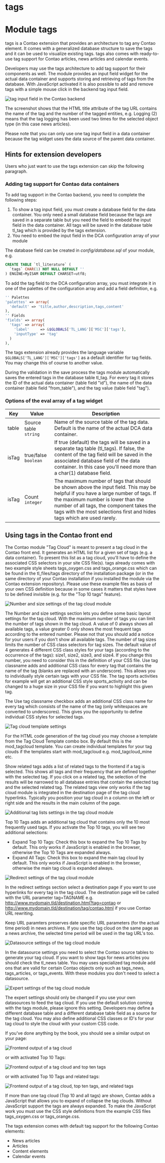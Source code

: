 tags
====

# Module tags

tags is a Contao extension that provides an architecture to tag any Contao element. It comes with a generalized database structure to save the tags and it can be used to visualize existing tags. tags also comes with ready-to-use tag support for Contao articles, news articles and calendar events.

Developers may use the tags architecture to add tag support for their components as well. The module provides an input field widget for the actual data container and supports storing and retrieving of tags from the database. With JavaScript activated it is also possible to add and remove tags with a simple mouse click in the backend tag input field.

![tag input field in the Contao backend](https://cloud.githubusercontent.com/assets/873113/12077851/a925f4fa-b1f8-11e5-9cc9-711ab8341217.png)

The screenshot shows that the HTML title attribute of the tag URL contains the name of the tag and the number of the tagged entities, e.g. Logging (2) means that the tag logging has been used two times for the selected object type (in this case news articles).

Please note that you can only use one tag input field in a data container because the tag widget uses the data source of the parent data container.

## Hints for extension developers

Users who just want to use the tags extension can skip the following paragraph.

### Adding tag support for Contao data containers

To add tag support in the Contao backend, you need to complete the following steps:

1. To show a tag input field, you must create a database field for the data container. You only need a small database field because the tags are saved in a separate table but you need the field to embedd the input field in the data container. All tags will be saved in the database table tl_tag which is provided by the tags extension.
2. You need to embed the input field in the DCA configuration array of your module

The database field can be created in *config/database.sql* of your module, e.g.

```sql
CREATE TABLE `tl_literature` (
  `tags` CHAR(1) NOT NULL DEFAULT ''
) ENGINE=MyISAM DEFAULT CHARSET=utf8;
```

To add the tag field to the DCA configuration array, you must integrate it in one of the palettes of the configuration array and add a field definition, e.g.

```php
'' Palettes
'palettes' => array(
  'default' => 'title,author,description,tags,content'
),
'' Fields
'fields' => array(
  'tags' => array(
    'label'     => &$GLOBALS['TL_LANG']['MSC']['tags'],
    'inputType' => 'tag'
  )
),
```

The tags extension already provides the language variable `$GLOBALS['TL_LANG']['MSC']['tags']` as a default identifier for tag fields. You may change this of course to another value.

During the validation in the save process the tags module automatically saves the entered tags in the database table tl_tag. For every tag it stores the ID of the actual data container (table field "id"), the name of the data container (table field "from_table"), and the tag value (table field "tag").

### Options of the eval array of a tag widget

| Key        | Value           | Description  |
| ---------- |-------------| -----|
| table      | Source table `string` | Name of the source table of the tag data. Default is the name of the actual DCA data container. |
| isTag      | true/false `boolean`      |   If true (default) the tags will be saved in a separate tag table (tl_tags). If false, the content of the tag field will be saved in the associated database field of the data container. In this case you'll need more than a char(1) database field. |
| isTag      | Count `integer`      |    The maximum number of tags that should be shown above the input field. This may be helpful if you have a large number of tags. If the maximum number is lower than the number of all tags, the component takes the tags with the most selections first and hides tags which are used rarely. |

## Using tags in the Contao front end

The Contao module "Tag Cloud" is meant to present a tag cloud in the Contao front end. It generates an HTML list for a given set of tags (e.g. a data container). To present this list as a tag cloud, you'll have to define the associated CSS selectors in your site CSS file(s). tags already comes with two example style sheets tags_oxygen.css and tags_orange.css which can be found in the tl_files/tags directory of the installation package (or in the same directory of your Contao installation if you installed the module via the Contao extension repository). Please use these example files as basis of your own CSS definition because in some cases it matters that styles have to be defined invisible (e.g. for the "Top 10 tags" feature).

![Number and size settings of the tag cloud module](https://cloud.githubusercontent.com/assets/873113/12077854/c93707fc-b1f8-11e5-9e8c-e7e341104c4a.png)

The Number and size settings section lets you define some basic layout settings for the tag cloud. With the maximum number of tags you can limit the number of tags shown in the tag cloud. A value of 0 always shows all available tags, a value greater 0 only shows the most frequent tags according to the entered number. Please not that you should add a notice for your users if you don't show all available tags. The number of tag sizes limits the number of CSS class selectors for tag sizes. The default value of 4 generates 4 different CSS class styles for your tags (according to the occurrence of the tags): size1, size2, size3, and size4. If you change this number, you need to consider this in the definition of your CSS file. Use tag classname adds and additional CSS class for every tag that contains the name of the tag (blanks are replaced with an underscore). This allows you to individually style certain tags with your CSS file. The tag sports activities for example will get an additional CSS style sports_activity and can be changed to a huge size in your CSS file if you want to highlight this given tag.

The Use tag classname checkbox adds an additional CSS class name for every tag which consists of the name of the tag (only whitespaces are converted to underscores). This gives you the opportunity to define individual CSS styles for selected tags.

![Tag cloud template settings](https://cloud.githubusercontent.com/assets/873113/12077855/d7007c42-b1f8-11e5-93fd-456477d40602.png)

For the HTML code generation of the tag cloud you may choose a template from the Tag Cloud Template combo box. By default this is the mod_tagcloud template. You can create individual templates for your tag clouds if the templates start with mod_tagcloud e.g. mod_tagcloud_mine etc.

Show related tags adds a list of related tags to the frontend if a tag is selected. This shows all tags and their frequency that are defined together with the selected tag. If you click on a related tag, the selection of the results will be narrowed to all database entries that contain the selected tag and the selected related tag. The related tags view only works if the tag cloud module is integrated in the destination page of the tag cloud hyperlinks. Typically you position your tag cloud in a column on the left or right side and the results in the main column of the page.

![Additional tag lists settings in the tag cloud module](https://cloud.githubusercontent.com/assets/873113/12077856/e4eee3e8-b1f8-11e5-8538-e19444e66f44.png)

Top 10 Tags adds an additional tag cloud that contains only the 10 most frequently used tags. If you activate the Top 10 tags, you will see two additional selections:

* Expand Top 10 Tags: Check this box to expand the Top 10 Tags by default. This only works if JavaScript is enabled in the browser, otherwise the Top 10 Tags are expanded always.
* Expand All Tags: Check this box to expand the main tag cloud by default. This only works if JavaScript is enabled in the browser, otherwise the main tag cloud is expanded always.

![Redirect settings of the tag cloud module](https://cloud.githubusercontent.com/assets/873113/12077861/f243a790-b1f8-11e5-99c4-2f07cd86e70e.png)

In the redirect settings section select a destination page if you want to use hyperlinks for every tag in the tag cloud. The destination page will be called with the URL parameter tag=TAGNAME e.g. http://www.mydomain.tld/destination.html?tag=contao or http://www.mydomain.tld/destination/tag/contao.html if you use Contao URL rewriting.

Keep URL paramters preserves date specific URL parameters (for the actual time period) in news archives. If you use the tag cloud on the same page as a news archive, the selected time period will be used in the tag URL's too.

![Datasource settings of the tag cloud module](https://cloud.githubusercontent.com/assets/873113/12077865/03c7d798-b1f9-11e5-829c-725669f49847.png)

In the datasource settings you need to select the Contao source tables to generate your tag cloud. If you want to show tags for news articles you should check the tl_news table. You may uses specialized tag module add ons that are valid for certain Contao objects only such as tags_news, tags_articles, or tags_events. With these modules you don't need to select a datasource.

![Expert settings of the tag cloud module](https://cloud.githubusercontent.com/assets/873113/12077866/158fa15e-b1f9-11e5-8c60-6bf0834e5a83.png)

The expert settings should only be changed if you use your own datasources to feed the tag cloud. If you use the default solution coming with the tags module, please ignore this setting. Developers may define a different database table and a different database table field as a source for the tag cloud. You may also define additional CSS classes or ID's for your tag cloud to style the cloud with your custom CSS code.

If you've done anything by the book, you should see a similar output on your page:

![Frontend output of a tag cloud](https://cloud.githubusercontent.com/assets/873113/12077867/249f7250-b1f9-11e5-94f5-5ec715bafc62.png)

or with activated Top 10 Tags:

![Frontend output of a tag cloud and top ten tags](https://cloud.githubusercontent.com/assets/873113/12077868/30813aea-b1f9-11e5-93be-0a05e3919e85.png)

or with activated Top 10 Tags and related tags:

![Frontend output of a tag cloud, top ten tags, and related tags](https://cloud.githubusercontent.com/assets/873113/12077869/3cb56db8-b1f9-11e5-8711-e533f03ecd5f.png)

If more than one tag cloud (Top 10 and all tags) are shown, Contao adds a JavaScript that allows you to expand of collapse the tag clouds. Without JavaScript support the tags are always expanded. To make the JavaScript work you must use the CSS style definitions from the example CSS files tags_oxygen.css or tags_orange.css.

The tags extension comes with default tag support for the following Contao elements:

* News articles
* Articles
* Content elements
* Calendar events
